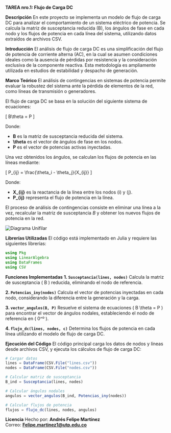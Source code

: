 **TAREA nro.1: Flujo de Carga DC**

**Descripción**
En este proyecto se implementa un modelo de flujo de carga DC para analizar el comportamiento de un sistema eléctrico de potencia. Se calcula la matriz de susceptancia reducida (B), los ángulos de fase en cada nodo y los flujos de potencia en cada línea del sistema, utilizando datos extraídos de archivos CSV.

**Introducción**
El análisis de flujo de carga DC es una simplificación del flujo de potencia de corriente alterna (AC), en la cual se asumen condiciones ideales como la ausencia de pérdidas por resistencia y la consideración exclusiva de la componente reactiva. Esta metodología es ampliamente utilizada en estudios de estabilidad y despacho de generación.

**Marco Teórico**
El análisis de contingencias en sistemas de potencia permite evaluar la robustez del sistema ante la pérdida de elementos de la red, como líneas de transmisión o generadores.

El flujo de carga DC se basa en la solución del siguiente sistema de ecuaciones:

\[ B\theta = P \]

Donde:
- **B** es la matriz de susceptancia reducida del sistema.
- **\theta** es el vector de ángulos de fase en los nodos.
- **P** es el vector de potencias activas inyectadas.

Una vez obtenidos los ángulos, se calculan los flujos de potencia en las líneas mediante:

\[ P_{ij} = \frac{\theta_i - \theta_j}{X_{ij}} \]

Donde:
- **X_{ij}** es la reactancia de la línea entre los nodos \(i\) y \(j\).
- **P_{ij}** representa el flujo de potencia en la línea.

El proceso de análisis de contingencias consiste en eliminar una línea a la vez, recalcular la matriz de susceptancia *B* y obtener los nuevos flujos de potencia en la red.

![Diagrama Unifilar](Unifilar.png)

**Librerías Utilizadas**
El código está implementado en Julia y requiere las siguientes librerías:
```julia
using Pkg
using LinearAlgebra
using DataFrames
using CSV
```

**Funciones Implementadas**
**1. `Susceptancia(lines, nodes)`**
Calcula la matriz de susceptancia \( B \) reducida, eliminando el nodo de referencia.

**2. `Potencias_iny(nodes)`**
Calcula el vector de potencias inyectadas en cada nodo, considerando la diferencia entre la generación y la carga.

**3. `vector_angulos(B, P)`**
Resuelve el sistema de ecuaciones \( B \theta = P \) para encontrar el vector de ángulos nodales, estableciendo el nodo de referencia en \( 0^º \).

**4. `flujo_dc(lines, nodes, c)`**
Determina los flujos de potencia en cada línea utilizando el modelo de flujo de carga DC.

**Ejecución del Código**
El código principal carga los datos de nodos y líneas desde archivos CSV, y ejecuta los cálculos de flujo de carga DC:
```julia
# Cargar datos
lines = DataFrame(CSV.File("lines.csv"))
nodes = DataFrame(CSV.File("nodes.csv"))

# Calcular matriz de susceptancia
B_ind = Susceptancia(lines, nodes)

# Calcular ángulos nodales
angulos = vector_angulos(B_ind, Potencias_iny(nodes))

# Calcular flujos de potencia
flujos = flujo_dc(lines, nodes, angulos)
```

**Licencia**
Hecho por: **Andrés Felipe Martínez**  
Correo: **Felipe.martinez1@utp.edu.co**

